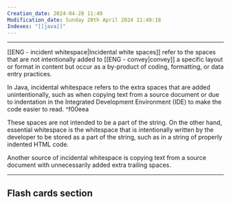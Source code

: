 ```yaml
---
Creation_date: 2024-04-28 11:49
Modification_date: Sunday 28th April 2024 11:49:18
Indexes: "[[java]]"
---
```


----

[[ENG - incident whitespace|Incidental white spaces]] refer to the spaces that are not intentionally added to [[ENG - convey|convey]] a specific layout or format in content but occur as a by-product of coding, formatting, or data entry practices.

In Java, incidental whitespace refers to the extra spaces that are added unintentionally, such as when copying text from a source document or due to indentation in the Integrated Development Environment (IDE) to make the code easier to read. ^f00eea

These spaces are not intended to be a part of the string. On the other hand, essential whitespace is the whitespace that is intentionally written by the developer to be stored as a part of the string, such as in a string of properly indented HTML code.

Another source of incidental whitespace is copying text from a source document with unnecessarily added extra trailing spaces.



---
## Flash cards section

